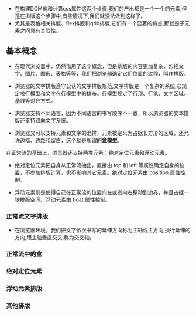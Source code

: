 * 在构建DOM树和计算css属性这两个步骤,我们的产出都是一个一个的元素,但是在排版这个步骤中,有些情况下,我们就没法做到这样了。
*  尤其是表格相关排版、flex排版和grid排版,它们有一个显著的特点,那就是子元素之间具有关联性。

## 基本概念

* 在现代浏览器中，仍然借用了这个概念，但是排版的内容更加复杂，包括文字、图片、图形、表格等等，我们把浏览器确定它们位置的过程，叫作排版。

* 浏览器的文字排版遵守公认的文字排版规范,文字排版是一个复杂的系统,它规定啦行模型和文字在行模型中的排布。行模型规定了行顶、行低、文字区域、基线等对齐方式。
* 浏览器支持不同语言，因为不同语言的书写顺序不一致，所以浏览器的文本排版还支持双向文字系统。
* <p>浏览器又可以支持元素和文字的混排，元素被定义为占据长方形的区域，还允许边框、边距和留白，这个就是所谓的<strong>盒模型</strong>。</p>

<p>在正常流的基础上，浏览器还支持两类元素：绝对定位元素和浮动元素。</p>
<ul>
<li>
<p>绝对定位元素把自身从正常流抽出，直接由 top 和 left 等属性确定自身的位置，不参加排版计算，也不影响其它元素。绝对定位元素由 position 属性控制。</p>
</li>
<li>
<p>浮动元素则是使得自己在正常流的位置向左或者向右移动到边界，并且占据一块排版空间。浮动元素由 float 属性控制。</p>
</li>
</ul>

### 正常流文字排版

* 在浏览器环境。我们把文字依次书写的延伸方向称为主轴或主方向,换行延伸的方向,跟主轴垂直交叉,称为交叉轴。


### 正常流中的盒

### 绝对定位元素

### 浮动元素排版

### 其他排版

